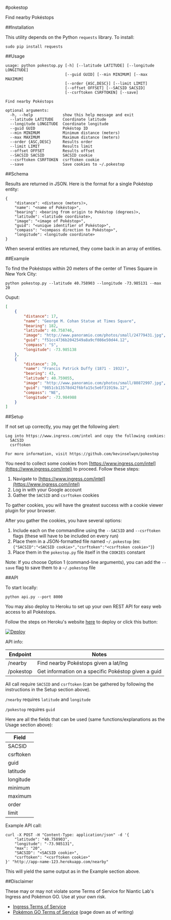 #pokestop

Find nearby Pokéstops

##Installation

This utility depends on the Python `requests` library. To install:

```
sudo pip install requests
```

##Usage

```
usage: python pokestop.py [-h] [--latitude LATITUDE] [--longitude LONGITUDE]
                          [--guid GUID] [--min MINIMUM] [--max MAXIMUM]
                          [--order {ASC,DESC}] [--limit LIMIT]
                          [--offset OFFSET] [--SACSID SACSID]
                          [--csrftoken CSRFTOKEN] [--save]

Find nearby Pokéstops

optional arguments:
  -h, --help             show this help message and exit
  --latitude LATITUDE    Coordinate latitude
  --longitude LONGITUDE  Coordinate longitude
  --guid GUID            Pokéstop ID
  --min MINIMUM          Minimum distance (meters)
  --max MAXIMUM          Maximum distance (meters)
  --order {ASC,DESC}     Results order
  --limit LIMIT          Results limit
  --offset OFFSET        Results offset
  --SACSID SACSID        SACSID cookie
  --csrftoken CSRFTOKEN  csrftoken cookie
  --save                 Save cookies to ~/.pokestop
```

##Schema

Results are returned in JSON. Here is the format for a single Pokéstop entity:

```
{
    "distance": <distance (meters)>,
    "name": "<name of Pokéstop>",
    "bearing": <bearing from origin to Pokéstop (degrees)>,
    "latitude": <latitude coordinate>,
    "image": "<image of Pokéstop>",
    "guid": "<unique identifier of Pokéstop>",
    "compass": "<compass direction to Pokéstop>",
    "longitude": <longitude coordinate>
}
```

When several entities are returned, they come back in an array of entities.

##Example

To find the Pokéstops within 20 meters of the center of Times Square in New York City:

```
python pokestop.py --latitude 40.758903 --longitude -73.985131 --max 20
```

Ouput:

```json
[
    {
        "distance": 17, 
        "name": "George M. Cohan Statue at Times Square", 
        "bearing": 182, 
        "latitude": 40.758746, 
        "image": "http://www.panoramio.com/photos/small/24779431.jpg", 
        "guid": "f51cc4736b2042549a8a9cf086e50d44.12", 
        "compass": "S", 
        "longitude": -73.985138
    }, 
    {
        "distance": 20, 
        "name": "Francis Patrick Duffy (1871 - 1932)", 
        "bearing": 43, 
        "latitude": 40.759055, 
        "image": "http://www.panoramio.com/photos/small/80872997.jpg", 
        "guid": "9851cb13578d42f6bfa15c5e6f31919a.12", 
        "compass": "NE", 
        "longitude": -73.984988
    }
]
```

##Setup

If not set up correctly, you may get the following alert:

```
Log into https://www.ingress.com/intel and copy the following cookies:
  SACSID
  csrftoken

For more information, visit https://github.com/kevinselwyn/pokestop
```

You need to collect some cookies from [https://www.ingress.com/intel](https://www.ingress.com/intel) to proceed. Follow these steps:

1. Navigate to [https://www.ingress.com/intel](https://www.ingress.com/intel)
2. Log in with your Google account
3. Gather the `SACSID` and `csrftoken` cookies

To gather cookies, you will have the greatest success with a cookie viewer plugin for your browser.

After you gather the cookies, you have several options:

1. Include each on the commandline using the `--SACSID` and `--csrftoken` flags (these will have to be included on every run)
2. Place them in a JSON-formatted file named `~/.pokestop` (ex: `{"SACSID":"<SACSID cookie>","csrftoken":"<csrftoken cookie>"}`)
3. Place them in the `pokestop.py` file itself in the `COOKIES` constant

Note: If you choose Option 1 (command-line arguments), you can add the `--save` flag to save them to a `~/.pokestop` file

##API

To start locally:

```
python api.py --port 8000
```

You may also deploy to Heroku to set up your own REST API for easy web access to all Pokéstops.

Follow the steps on Heroku's website [here](https://devcenter.heroku.com/articles/git) to deploy or click this button:

[![Deploy](https://www.herokucdn.com/deploy/button.svg)](https://heroku.com/deploy?template=https://github.com/kashitan/pokestop)

API info:

| Endpoint  | Notes                                               |
|-----------|-----------------------------------------------------|
| /nearby   | Find nearby Pokéstops given a lat/lng               |
| /pokestop | Get information on a specific Pokéstop given a guid |

All call require `SACSID` and `csrftoken` (can be gathered by following the instructions in the Setup section above).

`/nearby` requires `latitude` and `longitude`

`/pokestop` requires `guid`

Here are all the fields that can be used (same functions/explanations as the Usage section above):

| Field     |
|-----------|
| SACSID    |
| csrftoken |
| guid      |
| latitude  |
| longitude |
| minimum   |
| maximum   |
| order     |
| limit     |

Example API call:

```
curl -X POST -H "Content-Type: application/json" -d '{
    "latitude": "40.758903",
    "longitude": "-73.985131",
    "max": "20",
    "SACSID": "<SACSID cookie>",
    "csrftoken": "<csrftoken cookie>"
}' "http://app-name-123.herokuapp.com/nearby"
```

This will yield the same output as in the Example section above.

##Disclaimer

These may or may not violate some Terms of Service for Niantic Lab's Ingress and Pokémon GO. Use at your own risk.

* [Ingress Terms of Service](https://www.nianticlabs.com/terms)
* [Pokémon GO Terms of Service](https://www.nianticlabs.com/terms/pokemongo/en) (page down as of writing)